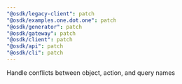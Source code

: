 ```yaml
---
"@osdk/legacy-client": patch
"@osdk/examples.one.dot.one": patch
"@osdk/generator": patch
"@osdk/gateway": patch
"@osdk/client": patch
"@osdk/api": patch
"@osdk/cli": patch
---
```


Handle conflicts between object, action, and query names
